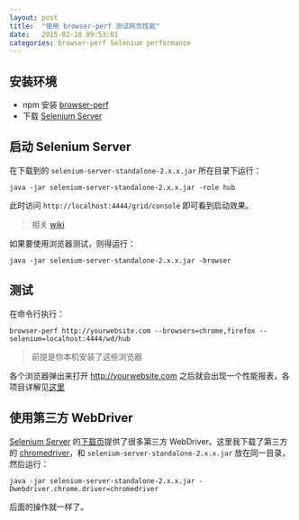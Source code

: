 ```yaml
---
layout: post
title:  "使用 browser-perf 测试网页性能"
date:   2015-02-10 09:53:01
categories: browser-perf Selenium performance
---
```


## 安装环境

- npm 安装 [browser-perf](https://github.com/axemclion/browser-perf)
- 下载 [Selenium Server](http://www.seleniumhq.org/download/)

## 启动 Selenium Server

在下载到的 `selenium-server-standalone-2.x.x.jar` 所在目录下运行：

```
java -jar selenium-server-standalone-2.x.x.jar -role hub
```

此时访问 `http://localhost:4444/grid/console` 即可看到启动效果。

> 相关 [wiki](https://code.google.com/p/selenium/wiki/Grid2)

如果要使用浏览器测试，则得运行：

```
java -jar selenium-server-standalone-2.x.x.jar -browser
```


## 测试

在命令行执行：

```
browser-perf http://yourwebsite.com --browsers=chrome,firefox --selenium=localhost:4444/wd/hub
```

> 前提是你本机安装了这些浏览器

各个浏览器弹出来打开 http://yourwebsite.com 之后就会出现一个性能报表，各项目详解见[这里](https://github.com/axemclion/browser-perf/wiki/Metrics)


## 使用第三方 WebDriver

[Selenium Server](http://www.seleniumhq.org/) 的[下载页](http://www.seleniumhq.org/download/)提供了很多第三方 WebDriver。这里我下载了第三方的 [chromedriver](https://sites.google.com/a/chromium.org/chromedriver/)，和 `selenium-server-standalone-2.x.x.jar` 放在同一目录，然后运行：

```
java -jar selenium-server-standalone-2.x.x.jar -Dwebdriver.chrome.driver=chromedriver
```

后面的操作就一样了。
